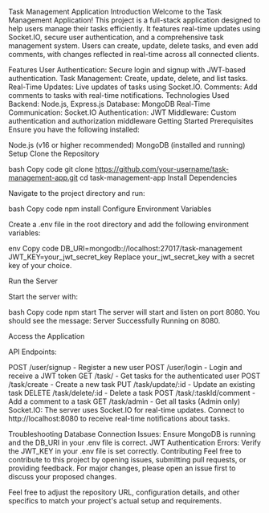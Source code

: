 Task Management Application
Introduction
Welcome to the Task Management Application! This project is a full-stack application designed to help users manage their tasks efficiently. It features real-time updates using Socket.IO, secure user authentication, and a comprehensive task management system. Users can create, update, delete tasks, and even add comments, with changes reflected in real-time across all connected clients.

Features
User Authentication: Secure login and signup with JWT-based authentication.
Task Management: Create, update, delete, and list tasks.
Real-Time Updates: Live updates of tasks using Socket.IO.
Comments: Add comments to tasks with real-time notifications.
Technologies Used
Backend: Node.js, Express.js
Database: MongoDB
Real-Time Communication: Socket.IO
Authentication: JWT
Middleware: Custom authentication and authorization middleware
Getting Started
Prerequisites
Ensure you have the following installed:

Node.js (v16 or higher recommended)
MongoDB (installed and running)
Setup
Clone the Repository

bash
Copy code
git clone https://github.com/your-username/task-management-app.git
cd task-management-app
Install Dependencies

Navigate to the project directory and run:

bash
Copy code
npm install
Configure Environment Variables

Create a .env file in the root directory and add the following environment variables:

env
Copy code
DB_URI=mongodb://localhost:27017/task-management
JWT_KEY=your_jwt_secret_key
Replace your_jwt_secret_key with a secret key of your choice.

Run the Server

Start the server with:

bash
Copy code
npm start
The server will start and listen on port 8080. You should see the message: Server Successfully Running on 8080.

Access the Application

API Endpoints:

POST /user/signup - Register a new user
POST /user/login - Login and receive a JWT token
GET /task/ - Get tasks for the authenticated user
POST /task/create - Create a new task
PUT /task/update/:id - Update an existing task
DELETE /task/delete/:id - Delete a task
POST /task/:taskId/comment - Add a comment to a task
GET /task/admin - Get all tasks (Admin only)
Socket.IO: The server uses Socket.IO for real-time updates. Connect to http://localhost:8080 to receive real-time notifications about tasks.

Troubleshooting
Database Connection Issues: Ensure MongoDB is running and the DB_URI in your .env file is correct.
JWT Authentication Errors: Verify the JWT_KEY in your .env file is set correctly.
Contributing
Feel free to contribute to this project by opening issues, submitting pull requests, or providing feedback. For major changes, please open an issue first to discuss your proposed changes.

Feel free to adjust the repository URL, configuration details, and other specifics to match your project's actual setup and requirements.
